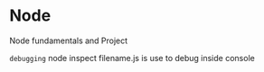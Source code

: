 # Node
Node fundamentals and Project

`debugging` node inspect filename.js is use to debug inside console
